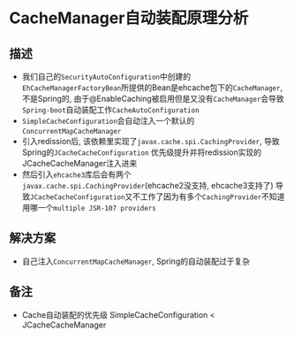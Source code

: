 # CacheManager自动装配原理分析

## 描述

- 我们自己的`SecurityAutoConfiguration`中创建的`EhCacheManagerFactoryBean`所提供的Bean是ehcache包下的`CacheManager`,
  不是Spring的, 由于@EnableCaching被启用但是又没有`CacheManager`会导致`Spring-boot`自动装配工作`CacheAutoConfiguration`
- `SimpleCacheConfiguration`会自动注入一个默认的`ConcurrentMapCacheManager`
- 引入redission后, 该依赖里实现了`javax.cache.spi.CachingProvider`, 导致Spring的`JCacheCacheConfiguration`
  优先级提升并将redission实现的JCacheCacheManager注入进来
- 然后引入`ehcache3`库后会有两个`javax.cache.spi.CachingProvider`(ehcache2没支持, ehcache3支持了)
  导致`JCacheCacheConfiguration`又不工作了因为有多个`CachingProvider`不知道用哪一个`multiple JSR-107 providers`

## 解决方案

- 自己注入`ConcurrentMapCacheManager`, Spring的自动装配过于复杂

## 备注

- Cache自动装配的优先级
  SimpleCacheConfiguration < JCacheCacheManager
